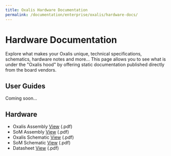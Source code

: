 ```yaml
---
title: Oxalis Hardware Documentation
permalink: /documentation/enterprise/oxalis/hardware-docs/
---
```


# Hardware Documentation

Explore what makes your Oxalis unique, technical specifications, schematics, hardware notes and more... This page allows you to see what is under the "Oxalis hood" by offering static documentation published directly from the board vendors.

## User Guides

Coming soon...

## Hardware

- Oxalis Assembly [View](/documentation/enterprise/oxalis/hardware-docs/files/oxalis-assembly-var1.pdf) (.pdf)
- SoM Assembly [View](/documentation/enterprise/oxalis/hardware-docs/files/oxalis-som-assembly-var1.pdf) (.pdf)
- Oxalis Schematic [View](/documentation/enterprise/oxalis/hardware-docs/files/oxalis-schematics.pdf) (.pdf)
- SoM Schematic [View](/documentation/enterprise/oxalis/hardware-docs/files/oxalis-som-schematic-var1.pdf) (.pdf)
- Datasheet [View](/documentation/enterprise/oxalis/hardware-docs/files/oxalis-datasheet.pdf) (.pdf)